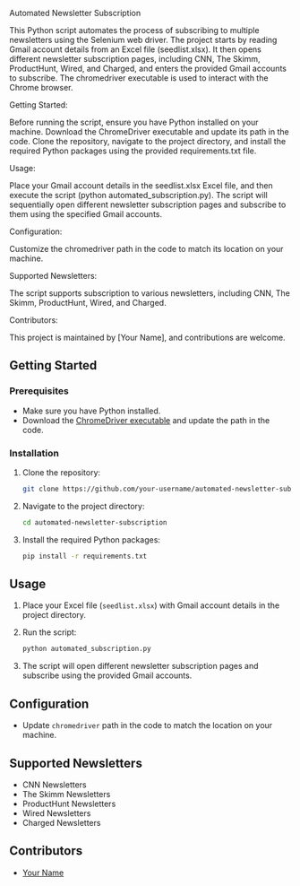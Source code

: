 Automated Newsletter Subscription

This Python script automates the process of subscribing to multiple newsletters using the Selenium web driver. The project starts by reading Gmail account details from an Excel file (seedlist.xlsx). It then opens different newsletter subscription pages, including CNN, The Skimm, ProductHunt, Wired, and Charged, and enters the provided Gmail accounts to subscribe. The chromedriver executable is used to interact with the Chrome browser.

Getting Started:

Before running the script, ensure you have Python installed on your machine. Download the ChromeDriver executable and update its path in the code. Clone the repository, navigate to the project directory, and install the required Python packages using the provided requirements.txt file.

Usage:

Place your Gmail account details in the seedlist.xlsx Excel file, and then execute the script (python automated_subscription.py). The script will sequentially open different newsletter subscription pages and subscribe to them using the specified Gmail accounts.

Configuration:

Customize the chromedriver path in the code to match its location on your machine.

Supported Newsletters:

The script supports subscription to various newsletters, including CNN, The Skimm, ProductHunt, Wired, and Charged.

Contributors:

This project is maintained by [Your Name], and contributions are welcome.

## Getting Started

### Prerequisites

- Make sure you have Python installed.
- Download the [ChromeDriver executable](https://sites.google.com/chromium.org/driver/) and update the path in the code.

### Installation

1. Clone the repository:

    ```bash
    git clone https://github.com/your-username/automated-newsletter-subscription.git
    ```

2. Navigate to the project directory:

    ```bash
    cd automated-newsletter-subscription
    ```

3. Install the required Python packages:

    ```bash
    pip install -r requirements.txt
    ```

## Usage

1. Place your Excel file (`seedlist.xlsx`) with Gmail account details in the project directory.

2. Run the script:

    ```bash
    python automated_subscription.py
    ```

3. The script will open different newsletter subscription pages and subscribe using the provided Gmail accounts.

## Configuration

- Update `chromedriver` path in the code to match the location on your machine.

## Supported Newsletters

- CNN Newsletters
- The Skimm Newsletters
- ProductHunt Newsletters
- Wired Newsletters
- Charged Newsletters

## Contributors

- [Your Name](https://github.com/your-username)
